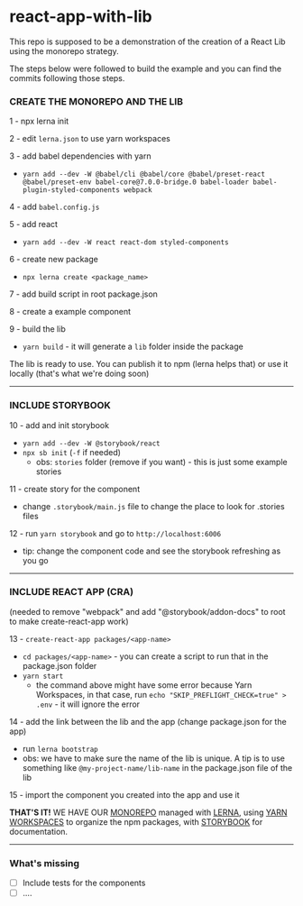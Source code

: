 # react-app-with-lib

This repo is supposed to be a demonstration of the creation of a React Lib using the monorepo strategy.

The steps below were followed to build the example and you can find the commits following those steps.

### CREATE THE MONOREPO AND THE LIB

1 - npx lerna init

2 - edit `lerna.json` to use yarn workspaces

3 - add babel dependencies with yarn
- `yarn add --dev -W @babel/cli @babel/core @babel/preset-react @babel/preset-env babel-core@7.0.0-bridge.0 babel-loader babel-plugin-styled-components webpack`

4 - add `babel.config.js`

5 - add react
- `yarn add --dev -W react react-dom styled-components`

6 - create new package
- `npx lerna create <package_name>`

7 - add build script in root package.json

8 - create a example component

9 - build the lib
- `yarn build` - it will generate a `lib` folder inside the package

The lib is ready to use. You can publish it to npm (lerna helps that) or use it locally (that's what we're doing soon)

----

### INCLUDE STORYBOOK

10 - add and init storybook
- `yarn add --dev -W @storybook/react`
- `npx sb init` (`-f` if needed)
    - obs: `stories` folder (remove if you want) - this is just some example stories

11 - create story for the component
- change `.storybook/main.js` file to change the place to look for .stories files

12 - run `yarn storybook` and go to `http://localhost:6006`
 - tip: change the component code and see the storybook refreshing as you go

 ----

### INCLUDE REACT APP (CRA)

(needed to remove "webpack" and add "@storybook/addon-docs" to root to make create-react-app work)

13 - `create-react-app packages/<app-name>`
- `cd packages/<app-name>` - you can create a script to run that in the package.json folder
- `yarn start`
    - the command above might have some error because Yarn Workspaces, in that case, run `echo "SKIP_PREFLIGHT_CHECK=true" > .env` - it will ignore the error

14 - add the link between the lib and the app (change package.json for the app)
- run `lerna bootstrap`
- obs: we have to make sure the name of the lib is unique. A tip is to use something like `@my-project-name/lib-name` in the package.json file of the lib

15 - import the component you created into the app and use it

**THAT'S IT!**
WE HAVE OUR [MONOREPO](https://www.toptal.com/front-end/guide-to-monorepos) managed with [LERNA](https://github.com/lerna/lerna), using [YARN WORKSPACES](https://classic.yarnpkg.com/en/docs/workspaces/) to organize the npm packages, with [STORYBOOK](https://storybook.js.org/docs/react/get-started/introduction) for documentation.

---


### What's missing
- [ ] Include tests for the components
- [ ] ....